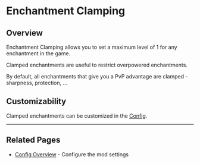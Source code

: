 # Enchantment Clamping

## Overview

Enchantment Clamping allows you to set a maximum level of 1 for any enchantment in the game.

Clamped enchantments are useful to restrict overpowered enchantments.

By default, all enchantments that give you a PvP advantage are clamped - sharpness, protection, ...

## Customizability

Clamped enchantments can be customized in the [Config](/config/overview).

---

## Related Pages

- [Config Overview](/config/overview) - Configure the mod settings